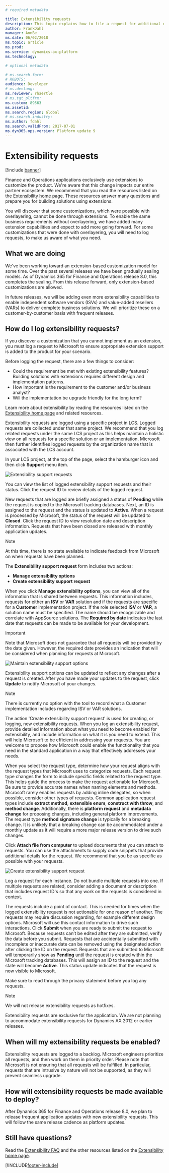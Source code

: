 ```yaml
---
# required metadata

title: Extensibility requests
description: This topic explains how to file a request for additional extension points for Finance and Operations. 
author: FrankDahl
manager: AnnBe
ms.date: 06/02/2018
ms.topic: article
ms.prod: 
ms.service: dynamics-ax-platform
ms.technology: 

# optional metadata

# ms.search.form: 
# ROBOTS: 
audience: Developer
# ms.devlang: 
ms.reviewer: rhaertle
# ms.tgt_pltfrm: 
ms.custom: 89563
ms.assetid: 
ms.search.region: Global
# ms.search.industry: 
ms.author: fdahl
ms.search.validFrom: 2017-07-01
ms.dyn365.ops.version: Platform update 9
---
```


# Extensibility requests

[!include [banner](../includes/banner.md)]

Finance and Operations applications exclusively use extensions to customize the product. We're aware that this change impacts our entire partner ecosystem. We recommend that you read the resources listed on the [Extensibility home page](extensibility-home-page.md). These resources answer many questions and prepare you for building solutions using extensions.

You will discover that some customizations, which were possible with overlayering, cannot be done through extensions. To enable the same business requirements without overlayering, we have added many extension capabilities and expect to add more going forward. For some customizations that were done with overlayering, you will need to log requests, to make us aware of what you need.

## What we are doing
We've been working toward an extension-based customization model for some time. Over the past several releases we have been gradually sealing models. As of Dynamics 365 for Finance and Operations release 8.0, this completes the sealing. From this release forward, only extension-based customizations are allowed. 

In future releases, we will be adding even more extensibility capabilities to enable independent software vendors (ISVs) and value-added resellers (VARs) to deliver complete business solutions. We will prioritize these on a customer-by-customer basis with frequent releases.

## How do I log extensibility requests?
If you discover a customization that you cannot implement as an extension, you must log a request to Microsoft to ensure appropriate extension support is added to the product for your scenario.

Before logging the request, there are a few things to consider:  
- Could the requirement be met with existing extensibility features? Building solutions with extensions requires different design and implementation patterns.
- How important is the requirement to the customer and/or business analyst?  
- Will the implementation be upgrade friendly for the long term?

Learn more about extensibility by reading the resources listed on the [Extensibility home page](extensibility-home-page.md) and related resources.

Extensibility requests are logged using a specific project in LCS. Logged requests are collected under that same project. We recommend that you log related requests under the same LCS project as this helps maintain a holistic view on all requests for a specific solution or an implementation. Microsoft then further identifies logged requests by the organization name that is associated with the LCS account.

In your LCS project, at the top of the page, select the hamburger icon and then click **Support** menu item.

![Extensibility support requests](media/extensibility-support-requests.png)

You can view the list of logged extensibility support requests and their status. Click the request ID to review details of the logged request. 

New requests that are logged are briefly assigned a status of **Pending** while the request is copied to the Microsoft tracking databases. Next, an ID is assigned to the request and the status is updated to **Active**. When a request is processed by Microsoft, the status of the request will be updated to **Closed**. Click the request ID to view resolution date and description information. Requests that have been closed are released with monthly application updates.

  > [!NOTE]
  > At this time, there is no state available to indicate feedback from Microsoft on when requests have been planned. 

The **Extensibility support request** form includes two actions:

- **Manage extensibility options**
- **Create extensibility support request**

When you click **Manage extensibility options**,  you can view all of the information that is shared between requests. This information includes, requests for either an **ISV** or **VAR** solution and if the requests are specific for a **Customer** implementation project. If the role selected **ISV** or **VAR**, a solution name must be specified. The name should be recognizable and correlate with AppSource solutions. The **Required by date** indicates the last date that requests can be made to be available for your development. 

  > [!IMPORTANT]
  > Note that Microsoft does not guarantee that all requests will be provided by the date given. However, the required date provides an indication that will be considered when planning for requests at Microsoft.


![Maintain extensibility support options](media/extensibility-options.png)

Extensibility support options can be updated to reflect any changes after a request is created. After you have made your updates to the request, click **Update** to notify Microsoft of your changes.

> [!NOTE]
> There is currently no option with the tool to record what a Customer implementation includes regarding ISV or VAR solutions. 

The action 'Create extensibility support request' is used for creating, or logging, new extensibility requests.
When you log an extensibility request, provide detailed information about what you need to become enabled for extensibility, and include information on what it is you need to extend. This will help Microsoft to be efficient in addressing your requests. You are  welcome to propose how Microsoft could enable the functionality that you need in the standard application in a way that effectively addresses your needs. 

When you select the request type, determine how your request aligns with the request types that Microsoft uses to categorize requests. Each request type changes the form to include specific fields related to the request type. This helps guide the process to make the request actionable for Microsoft. Be sure to provide accurate names when naming elements and methods.
Microsoft rarely enables requests by adding inline delegates, so when possible, consider other types of requests. Common application request types include **extract method**, **extensible enum**, **construct with throw**, and **method change**.  Additionally, there is **platform request** and **metadata change** for proposing changes, including general platform improvements. The request type **method signature change** is typically for a breaking change. It is unlikely that a breaking change can be accommodated under a monthly update as it will require a more major release version to drive such changes.  

Click **Attach file from computer** to upload documents that you can attach to requests. You can use the attachments to supply code snippets that provide additional details for the request. We recommend that you be as specific as possible with your requests.

![Create extensibility support request](media/create-extensibility-request.png)

Log a request for each instance. Do not bundle multiple requests into one. If multiple requests are related, consider adding a document or description that includes request ID's so that any work on the requests is considered in context.

The requests include a point of contact. This is needed for times when the logged extensibility request is not actionable for one reason of another. The requests may require discussion regarding, for example different design options. Microsoft will use this contact information to drive such interactions.
Click **Submit** when you are ready to submit the request to Microsoft. Because requests can’t be edited after they are submitted, verify the data before you submit. Requests that are accidentally submitted with incomplete or inaccurate date can be removed using the designated action after clicking the ID on the request.
Requests that are submitted to Microsoft will temporarily show as **Pending** until the request is created within the Microsoft tracking databases. This will assign an ID to the request and the state will become **Active**. This status update indicates that the request is now visible to Microsoft.

Make sure to read through the privacy statement before you log any requests.

> [!NOTE]
> We will not release extensibility requests as hotfixes.  

Extensibility requests are exclusive for the application. We are not planning to accommodate extensibility requests for Dynamics AX 2012 or earlier releases.

## When will my extensibility requests be enabled?

Extensibility requests are logged to a backlog. Microsoft engineers prioritize all requests, and then work on them in priority order. Please note that Microsoft is not ensuring that all requests will be fulfilled. In particular, requests that are intrusive by nature will not be supported, as they will prevent seamless upgrade.

## How will extensibility requests be made available to deploy?
After Dynamics 365 for Finance and Operations release 8.0, we plan to release frequent application updates with new extensibility requests. This will follow the same release cadence as platform updates. 

## Still have questions?

Read the [Extensibility FAQ](app-sealing-faq.md) and the other resources listed on the [Extensibility home page](extensibility-home-page.md).


[!INCLUDE[footer-include](../../../includes/footer-banner.md)]